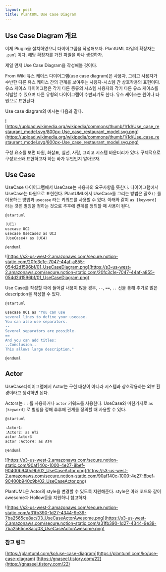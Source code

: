 ```yaml
---
layout: post
title: PlantUML Use Case Diagram
---
```


## Use Case Diagram  개요

이제 Plugin을 설치하였으니 다이어그램을 작성해보자. PlantUML 파일의 확장자는 `.puml` 이다. 해당 확장자를 가진 파일을 하나 생성하자.  

제일 먼저 Use Case Diagram을 작성해볼 것이다. 

From Wiki
유스 케이스 다이어그램(use case diagram)은 사용자, 그리고 사용자가 수반한 다른 유스 케이스 간의 관계를 보여주는 사용자-시스템 간 상호작용의 표현이다. 유스 케이스 다이어그램은 각기 다른 종류의 시스템 사용자와 각기 다른 유스 케이스를 식별할 수 있으며 다른 유형의 다이어그램이 수반되기도 한다. 유스 케이스는 원이나 타원으로 표현된다.

Use case diagram의 예시는 다음과 같다.

![https://upload.wikimedia.org/wikipedia/commons/thumb/1/1d/Use_case_restaurant_model.svg/800px-Use_case_restaurant_model.svg.png](https://upload.wikimedia.org/wikipedia/commons/thumb/1/1d/Use_case_restaurant_model.svg/800px-Use_case_restaurant_model.svg.png)

구성 요소를 보면 타원, 화살표, 실선, 사람, 그리고 시스템 바운더리가 있다. 구체적으로 구성요소와 표현하고자 하는 바가 무엇인지 알아보자.

## Use Case

UseCase 다이어그램에서 UseCase는 사용자의 요구사항을 뜻한다. 다이어그램에서 UseCase는 타원으로 표현한다. PlantUML에서 UseCase를 그리는 방법은 괄호`()` 를 이용하는 방법과 `usecase` 라는 키워드를 사용할 수 있다. 아래와 같이 `as [keyword]` 라는 것은 별칭을 정하는 것으로 추후에 관계를 정의할 때 사용이 된다.

```go
@startuml

(UC1)
usecase UC2
usecase UseCase3 as UC3
(UseCase4) as (UC4)

@enduml
```

![https://s3-us-west-2.amazonaws.com/secure.notion-static.com/20fc3c1e-7047-44af-a855-054d2d1596bf/01_UseCaseDiagram.png](https://s3-us-west-2.amazonaws.com/secure.notion-static.com/20fc3c1e-7047-44af-a855-054d2d1596bf/01_UseCaseDiagram.png)

Use Case를 작성할 때에 들어갈 내용이 많을 경우, `--`, `==`, `..`  선을 통해 추가로 많은 description을 작성할 수 있다.

```bash
@startuml

usecase UC1 as "You can use
several lines to define your usecase.
You can also use separators.
--
Several separators are possible.
==
And you can add titles:
..Conclusion..
This allows large description."

@enduml
```

## Actor

UseCase다이어그램에서 Actor는 구현 대상이 아니라 시스템과 상호작용하는 외부 환경이라고 생각하면 된다. 

Actors는 `::` 를 사용하거나 `actor` 키워드를 사용한다.  UseCase와 마찬가지로 `as [keyword]` 로 별칭을 정해 추후에 관계를 정의할 때 사용할 수 있다.

```go
@startuml

:Actor1:
:Actor2: as AT2
actor Actor3
actor :Actor4: as AT4

@enduml
```

![https://s3-us-west-2.amazonaws.com/secure.notion-static.com/90af140c-1000-4e27-8bef-90400b940c9b/02_UseCaseActor.png](https://s3-us-west-2.amazonaws.com/secure.notion-static.com/90af140c-1000-4e27-8bef-90400b940c9b/02_UseCaseActor.png)

PlantUML은 Actor의 style을 변경할 수 있도록 지원해준다. style은 아래 코드와 같이 awesome과 Hollow등을 지원하니 참고하자. 

![https://s3-us-west-2.amazonaws.com/secure.notion-static.com/a31fb390-1d27-4344-9e39-7ba2565ce8ac/03_UseCaseActorAwesome.png](https://s3-us-west-2.amazonaws.com/secure.notion-static.com/a31fb390-1d27-4344-9e39-7ba2565ce8ac/03_UseCaseActorAwesome.png)

### 참고 링크

[https://plantuml.com/ko/use-case-diagram](https://plantuml.com/ko/use-case-diagram)
[https://gnaseel.tistory.com/22](https://gnaseel.tistory.com/22)